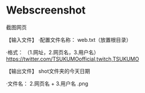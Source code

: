 # Webscreenshot

截图网页

【输入文件】
·配置文件名称：
web.txt（放置根目录）

·格式：
（1.网址，2.网页名，3.用户名）
https://twitter.com/TSUKUMOofficial,twitch,TSUKUMO

【输出文件】
shot文件夹的今天日期

·文件名：
2.网页名 + 3.用户名 .png
